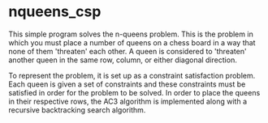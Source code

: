 # nqueens_csp

This simple program solves the n-queens problem.  This is the problem in which you must
place a number of queens on a chess board in a way that none of them 'threaten' each other.
A queen is considered to 'threaten' another queen in the same row, column, or either
diagonal direction.  

To represent the problem, it is set up as a constraint satisfaction problem.  Each queen
is given a set of constraints and these constraints must be satisfied in order for the problem to 
be solved.  In order to place the queens in their respective rows, the AC3 algorithm is implemented
along with a recursive backtracking search algorithm.  



